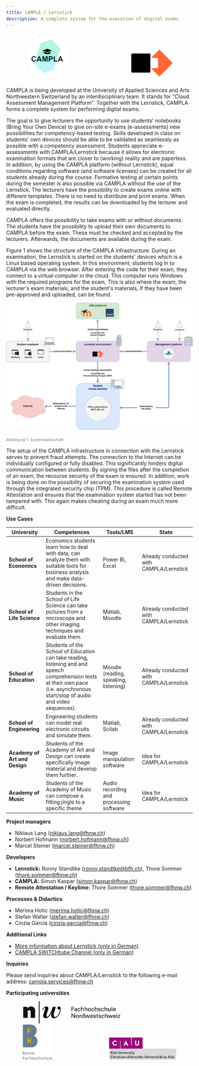 ```yaml
---
title: CAMPLA / Lernstick
description: A complete system for the execution of digital exams
---
```


 <p align="center">
  <img src="/assets/images/logo-trans-128x128.png" style="margin-right:150px;"/>
  <img src="/assets/images/lernstick.png" width="128"/>
</p>



CAMPLA is being developed at the University of Applied Sciences and Arts Northwestern Switzerland by an interdisciplinary team. It stands for "Cloud Assessment Management Platform".  Together with the Lernstick, CAMPLA forms a complete system for performing digital exams.


The goal is to give lecturers the opportunity to use students' notebooks (Bring Your Own Device) to give on-site e-exams (e-assessments) new possibilities for competency-based testing. Skills developed in class on students' own devices should be able to be validated as seamlessly as possible with a competency assessment.  Students appreciate e-assessments with CAMPLA/Lernstick because it allows for electronic examination formats that are closer to (working) reality and are paperless. In addition, by using the CAMPLA platform (without Lernstick), equal conditions regarding software (and software licenses) can be created for all students already during the course. Formative testing at certain points during the semester is also possible via CAMPLA without the use of the Lernstick. The lecturers have the possibility to create exams online with different templates. There is no need to distribute and print exams. When the exam is completed, the results can be downloaded by the lecturer and evaluated directly.


CAMPLA offers the possibility to take exams with or without documents. The students have the possibility to upload their own documents to CAMPLA before the exam. These must be checked and accepted by the lecturers. Afterwards, the documents are available during the exam.

Figure 1 shows the structure of the CAMPLA infrastructure. During an examination, the Lernstick is started on the students' devices which is a Linux based operating system. In this environment, students log in to CAMPLA via the web browser. After entering the code for their exam, they connect to a virtual computer in the cloud. This computer runs Windows with the required programs for the exam. This is also where the exam, the lecturer's exam materials, and the student's materials, if they have been pre-approved and uploaded, can be found.

![Figure 1: system overview](/assets/images/studentExaminationSetupEng.png)

<span style="font-size: 8pt;color: gray">Abbildung 1: Systemlandschaft</span>


The setup of the CAMPLA infrastructure in connection with the Lernstick serves to prevent fraud attempts. The connection to the Internet can be individually configured or fully disabled. This significantly hinders digital communication between students. By signing the files after the completion of an exam, the recourse security of the exam is ensured. In addition, work is being done on the possibility of securing the examination system used through the integrated security chip (TPM). This procedure is called Remote Attestation and ensures that the examination system started has not been tampered with. This again makes cheating during an exam much more difficult.

**Use Cases**

| University | Competences | Tools/LMS | State |
| ---------- | ------------ | --------- | ----- |
| **School of Economics** | Economics students learn how to deal with data, can analyze them with suitable tools for business analysis and make data-driven decisions. | Power Bi, Excel | Already conducted with CAMPLA/Lernstick |
| **School of Life Science** | Students in the School of Life Science can take pictures from a microscope and other imaging techniques and evaluate them. | Matlab, Moodle | Already conducted with CAMPLA/Lernstick |
| **School of Education** | Students of the School of Education can take reading, listening and and speech comprehension tests at their own pace (i.e. asynchronous start/stop of audio and video sequences).| Moodle (reading, speaking, listening) | Already conducted with CAMPLA/Lernstick |
| **School of Engineering** | Engineering students can model real electronic circuits and simulate them. | Matlab, Scilab | Already conducted with CAMPLA/Lernstick |
| **Academy of Art and Design** | Students of the Academy of Art and Design can create specifically image material and develop them further. | Image manipulation software | Idea for CAMPLA/Lernstick |
| **Academy of Music** | Students of the Academy of Music can compose a fitting jingle to a specific theme | Audio recording and processing software | Idea for CAMPLA/Lernstick |


**Project managers**
- Niklaus Lang (niklaus.lang@fhnw.ch)
- Norbert Hofmann (norbert.hofmann@fhnw.ch)
- Marcel Steiner (marcel.steiner@fhnw.ch)

**Developers**
- **Lernstick:** Ronny Standtke (ronny.standtke@bfh.ch), Thore Sommer (thore.sommer@fhnw.ch)
- **CAMPLA:** Simon Kaspar (simon.kaspar@fhnw.ch)
- **Remote Attestation / Keylime:** Thore Sommer (thore.sommer@fhnw.ch)

**Processes & Didactics**
- Merima Hotic (merima.hotic@fhnw.ch)
- Stefan Walter (stefan.walter@fhnw.ch)
- Cinzia Garcia (cinzia.garcia@fhnw.ch)

**Additional Links**
- [More information about Lernstick (only in German)](https://lernstick.ch)
- [CAMPLA SWITCHtube Channel (only in German)](https://tube.switch.ch/channels/65fa27a6)

**Inquiries**

Please send inquiries about CAMPLA/Lernstick to the following e-mail address:
[campla.services@fhnw.ch](mailto:campla.services@fhnw.ch)

**Participating universities**

 <p align="center">
  <img src="/assets/images/logo-fhnw.jpg" style="margin-right:150px;" height="60" />
  <img src="/assets/images/logo-bfh.png" style="margin-right:150px;" height="95"/>
  <img src="/assets/images/logo-uni-kiel.png" height="60"/>
</p>

